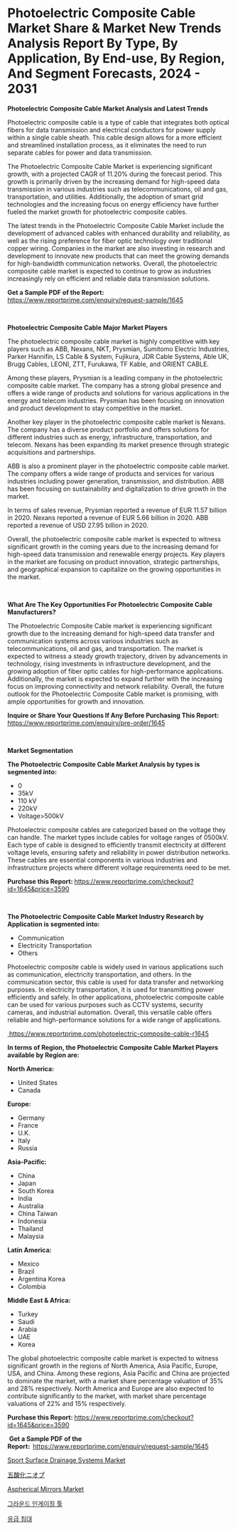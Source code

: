 <p><h1>Photoelectric Composite Cable Market Share & Market New Trends Analysis Report By Type, By Application, By End-use, By Region, And Segment Forecasts, 2024 - 2031</h1></p><p><strong>Photoelectric Composite Cable Market Analysis and Latest Trends</strong></p>
<p><p>Photoelectric composite cable is a type of cable that integrates both optical fibers for data transmission and electrical conductors for power supply within a single cable sheath. This cable design allows for a more efficient and streamlined installation process, as it eliminates the need to run separate cables for power and data transmission.</p><p>The Photoelectric Composite Cable Market is experiencing significant growth, with a projected CAGR of 11.20% during the forecast period. This growth is primarily driven by the increasing demand for high-speed data transmission in various industries such as telecommunications, oil and gas, transportation, and utilities. Additionally, the adoption of smart grid technologies and the increasing focus on energy efficiency have further fueled the market growth for photoelectric composite cables.</p><p>The latest trends in the Photoelectric Composite Cable Market include the development of advanced cables with enhanced durability and reliability, as well as the rising preference for fiber optic technology over traditional copper wiring. Companies in the market are also investing in research and development to innovate new products that can meet the growing demands for high-bandwidth communication networks. Overall, the photoelectric composite cable market is expected to continue to grow as industries increasingly rely on efficient and reliable data transmission solutions.</p></p>
<p><strong>Get a Sample PDF of the Report:&nbsp;</strong> <a href="https://www.reportprime.com/enquiry/request-sample/1645">https://www.reportprime.com/enquiry/request-sample/1645</a></p>
<p>&nbsp;</p>
<p><strong>Photoelectric Composite Cable Major Market Players</strong></p>
<p><p>The photoelectric composite cable market is highly competitive with key players such as ABB, Nexans, NKT, Prysmian, Sumitomo Electric Industries, Parker Hannifin, LS Cable & System, Fujikura, JDR Cable Systems, Able UK, Brugg Cables, LEONI, ZTT, Furukawa, TF Kable, and ORIENT CABLE.</p><p>Among these players, Prysmian is a leading company in the photoelectric composite cable market. The company has a strong global presence and offers a wide range of products and solutions for various applications in the energy and telecom industries. Prysmian has been focusing on innovation and product development to stay competitive in the market.</p><p>Another key player in the photoelectric composite cable market is Nexans. The company has a diverse product portfolio and offers solutions for different industries such as energy, infrastructure, transportation, and telecom. Nexans has been expanding its market presence through strategic acquisitions and partnerships.</p><p>ABB is also a prominent player in the photoelectric composite cable market. The company offers a wide range of products and services for various industries including power generation, transmission, and distribution. ABB has been focusing on sustainability and digitalization to drive growth in the market.</p><p>In terms of sales revenue, Prysmian reported a revenue of EUR 11.57 billion in 2020. Nexans reported a revenue of EUR 5.66 billion in 2020. ABB reported a revenue of USD 27.95 billion in 2020.</p><p>Overall, the photoelectric composite cable market is expected to witness significant growth in the coming years due to the increasing demand for high-speed data transmission and renewable energy projects. Key players in the market are focusing on product innovation, strategic partnerships, and geographical expansion to capitalize on the growing opportunities in the market.</p></p>
<p>&nbsp;</p>
<p><strong>What Are The Key Opportunities For Photoelectric Composite Cable Manufacturers?</strong></p>
<p><p>The Photoelectric Composite Cable market is experiencing significant growth due to the increasing demand for high-speed data transfer and communication systems across various industries such as telecommunications, oil and gas, and transportation. The market is expected to witness a steady growth trajectory, driven by advancements in technology, rising investments in infrastructure development, and the growing adoption of fiber optic cables for high-performance applications. Additionally, the market is expected to expand further with the increasing focus on improving connectivity and network reliability. Overall, the future outlook for the Photoelectric Composite Cable market is promising, with ample opportunities for growth and innovation.</p></p>
<p><strong>Inquire or Share Your Questions If Any Before Purchasing This Report:</strong> <a href="https://www.reportprime.com/enquiry/pre-order/1645">https://www.reportprime.com/enquiry/pre-order/1645</a></p>
<p>&nbsp;</p>
<p><strong>Market Segmentation</strong></p>
<p><strong>The Photoelectric Composite Cable Market Analysis by types is segmented into:</strong></p>
<p><ul><li>0<Voltage≤35kV</li><li>35kV<Voltage≤110 kV</li><li>110 kV<Voltage≤220kV</li><li>220kV<Voltage≤500kV</li><li>Voltage>500kV</li></ul></p>
<p><p>Photoelectric composite cables are categorized based on the voltage they can handle. The market types include cables for voltage ranges of 0<Voltage≤35kV, 35kV<Voltage≤110 kV, 110 kV<Voltage≤220kV, 220kV<Voltage≤500kV, and Voltage>500kV. Each type of cable is designed to efficiently transmit electricity at different voltage levels, ensuring safety and reliability in power distribution networks. These cables are essential components in various industries and infrastructure projects where different voltage requirements need to be met.</p></p>
<p><strong>Purchase this Report:&nbsp;</strong><a href="https://www.reportprime.com/checkout?id=1645&price=3590">https://www.reportprime.com/checkout?id=1645&price=3590</a></p>
<p>&nbsp;</p>
<p><strong>The Photoelectric Composite Cable Market Industry Research by Application is segmented into:</strong></p>
<p><ul><li>Communication</li><li>Electricity Transportation</li><li>Others</li></ul></p>
<p><p>Photoelectric composite cable is widely used in various applications such as communication, electricity transportation, and others. In the communication sector, this cable is used for data transfer and networking purposes. In electricity transportation, it is used for transmitting power efficiently and safely. In other applications, photoelectric composite cable can be used for various purposes such as CCTV systems, security cameras, and industrial automation. Overall, this versatile cable offers reliable and high-performance solutions for a wide range of applications.</p></p>
<p><a href="https://www.reportprime.com/photoelectric-composite-cable-r1645">&nbsp;https://www.reportprime.com/photoelectric-composite-cable-r1645</a></p>
<p><strong>In terms of Region, the Photoelectric Composite Cable Market Players available by Region are:</strong></p>
<p>
    <p> <strong> North America: </strong>
        <ul>
            <li>United States</li>
            <li>Canada</li>
        </ul>
        </p> 
    <p> <strong> Europe: </strong>
        <ul>
            <li>Germany</li>
            <li>France</li>
            <li>U.K.</li>
            <li>Italy</li>
            <li>Russia</li>
        </ul>
        </p> 
    <p> <strong> Asia-Pacific: </strong>
        <ul>
            <li>China</li>
            <li>Japan</li>
            <li>South Korea</li>
            <li>India</li>
            <li>Australia</li>
            <li>China Taiwan</li>
            <li>Indonesia</li>
            <li>Thailand</li>
            <li>Malaysia</li>
        </ul>
        </p> 
    <p> <strong> Latin America: </strong>
        <ul>
            <li>Mexico</li>
            <li>Brazil</li>
            <li>Argentina Korea</li>
            <li>Colombia</li>
        </ul>
        </p> 
    <p> <strong> Middle East & Africa: </strong>
        <ul>
            <li>Turkey</li>
            <li>Saudi</li>
            <li>Arabia</li>
            <li>UAE</li>
            <li>Korea</li>
        </ul>
    </p>
    </p>
<p><p>The global photoelectric composite cable market is expected to witness significant growth in the regions of North America, Asia Pacific, Europe, USA, and China. Among these regions, Asia Pacific and China are projected to dominate the market, with a market share percentage valuation of 35% and 28% respectively. North America and Europe are also expected to contribute significantly to the market, with market share percentage valuations of 22% and 15% respectively.</p></p>
<p><strong>Purchase this Report: </strong><a href="https://www.reportprime.com/checkout?id=1645&price=3590">https://www.reportprime.com/checkout?id=1645&price=3590</a></p>
<p>&nbsp;<strong>Get a Sample PDF of the Report:&nbsp;&nbsp;</strong><a href="https://www.reportprime.com/enquiry/request-sample/1645">https://www.reportprime.com/enquiry/request-sample/1645</a></p>
<p><strong></strong></p>
<p><p><a href="https://www.linkedin.com/pulse/global-sport-surface-drainage-systems-market-projected-grow-oqdbf">Sport Surface Drainage Systems Market</a></p><p><a href="https://github.com/AbigaleHuel/Market-Research-Report-List-1/blob/main/340583416448.md">五酸化ニオブ</a></p><p><a href="https://github.com/LiamDavis60/Market-Research-Report-List-2/blob/main/aspherical-mirrors-market.md">Aspherical Mirrors Market</a></p><p><a href="https://medium.com/@rosdianaeva92/2024%EB%85%84%EB%B6%80%ED%84%B0-2031%EB%85%84%EA%B9%8C%EC%A7%80-5-7-cagr%EB%A1%9C-%ED%99%95%EB%8C%80%EB%90%98%EB%8A%94-ground-engaging-tools-%EC%8B%9C%EC%9E%A5-%EA%B7%9C%EB%AA%A8%EC%97%90-%EB%8C%80%ED%95%9C-%ED%86%B5%EC%B0%B0%EB%A0%A5-f1d9230eeee2">그라운드 인게이징 툴</a></p><p><a href="https://github.com/GabrielBlanda5656/Market-Research-Report-List-2/blob/main/515958920289.md">응급 침대</a></p></p>